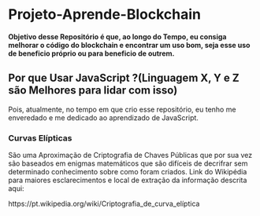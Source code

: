 <h1>Projeto-Aprende-Blockchain</h1>
<h4>Objetivo desse Repositório é que, ao longo do Tempo, eu consiga melhorar o código do blockchain e encontrar um uso bom, seja esse uso de beneficio próprio ou para beneficio de outrem.</h4>

<h2>Por que Usar JavaScript ?(Linguagem X, Y e Z são Melhores para lidar com isso)</h2>
Pois, atualmente, no tempo em que crio esse repositório, eu tenho me enveredado e me dedicado ao aprendizado de JavaScript.

<h3>Curvas Elípticas</h3>
<p>São uma Aproximação de Criptografia de Chaves Públicas que por sua vez são baseados em enigmas matemáticos que são difíceis de decrifrar sem determinado conhecimento sobre como foram criados.
Link do Wikipédia para maiores esclarecimentos e local de extração da informação descrita aqui:</p>https://pt.wikipedia.org/wiki/Criptografia_de_curva_elíptica